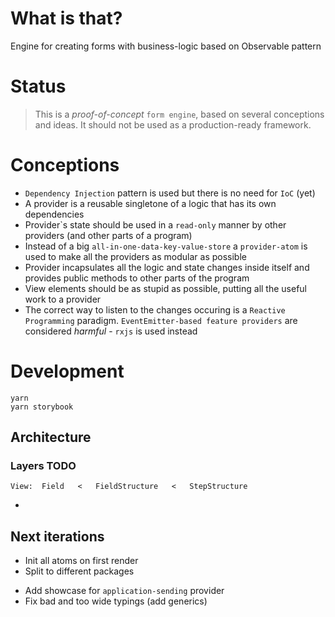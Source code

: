 # What is that?

Engine for creating forms with business-logic based on Observable pattern

# Status
> This is a _proof-of-concept_ `form engine`, based on several conceptions and ideas. It should not be used as a production-ready framework. 

# Conceptions
- `Dependency Injection` pattern is used but there is no need for `IoC` (yet)
- A provider is a reusable singletone of a logic that has its own dependencies
- Provider\`s state should be used in a `read-only` manner by other providers (and other parts of a program)
- Instead of a big `all-in-one-data-key-value-store` a `provider-atom` is used to make all the providers as modular as possible
- Provider incapsulates all the logic and state changes inside itself and provides public methods to other parts of the program
- View elements should be as stupid as possible, putting all the useful work to a provider
- The correct way to listen to the changes occuring is a `Reactive Programming` paradigm. `EventEmitter-based feature providers` are considered _harmful_ - `rxjs` is used instead

# Development
```
yarn 
yarn storybook
```

## Architecture
### Layers TODO
```
View:  Field   <   FieldStructure   <   StepStructure
```
- 

## Next iterations
- Init all atoms on first render
- Split to different packages
<!-- - Move store outside of global -->
- Add showcase for `application-sending` provider
- Fix bad and too wide typings (add generics)
